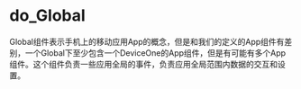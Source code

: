 # do_Global
Global组件表示手机上的移动应用App的概念，但是和我们的定义的App组件有差别，一个Global下至少包含一个DeviceOne的App组件，但是有可能有多个App组件。这个组件负责一些应用全局的事件，负责应用全局范围内数据的交互和设置。
